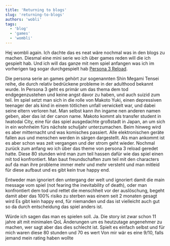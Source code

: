 ```yaml
---
title: 'Returning to blogs'
slug: 'returning-to-blogs'
authors: 'wobli'
tags:
  - 'blog'
  - 'games'
  - 'wombli'
---
```


Hej wombli again.
Ich dachte das es neat wäre nochmal was in den blogs zu machen. Diesmal eine mini serie wo ich über games reden will die ich gespielt hab. Und ich will das ganze mit nem spiel anfangen was ich im vorherigen tag sogar durchgespielt hab [Persona 3 Reload](https://www.youtube.com/watch?v=hWhgrA2dhrk&feature=youtu.be).


Die persona serie an games gehört zur sogenannten Shin Megami Tensei reihe, die durch relativ bedrückene probleme in der adulthood bekannt wurde. In Persona 3 geht es primär um das thema dem tod endgegenzustehen und keine angst davor zu haben, und auch suizid zum teil.
Im spiel setzt man sich in die rolle von Makoto Yuki, einen depressiven teenager der als kind in einem tötlichen unfall verwickelt war, und dabei seine eltern verloren hat. Man selbst kann ihn ingame nen anderen namen geben, aber das ist der canon name. Makoto kommt als transfer student in Iwatodai City, eine für das spiel ausgedachte großstadt in Japan, an um sich in ein wohnheim fürs nächste schuljahr unterzumachen. Beim hinweg wird es aber mitternacht und was komisches passiert. Alle elektronischen geräte fallen aus und menschen werden in särgen dargestellt. Als man ankommt ist es aber schon was zeit vergangen und der strom geht wieder.
Nochmal zurück zum anfang wo ich über das theme von persona 3 reload geredet hatte. Diese 80 stunden wird man zum teil hassen dafür wie das spiel einen mit tod konfrontiert. Man baut freundschaften zum teil mit den characters auf da man ihre probleme immer mehr und mehr versteht und man mitleid für diese aufbaut und es gibt kein true happy end.


Entweder man ignoriert den untergang der welt und ignoriert damit die main message vom spiel (not fearing the inevitability of death), oder man konfrontiert dem tod und rettet die menschheit vor der auslöschung, begeht damit aber das 100% risiko zu sterben was einem seit 2 monaten gesagt wird
Es gibt kein happy end, für niemanden und das ist vielleicht auch gut so da durch entscheidung das spiel anders ist.


Würde ich sagen das man es spielen soll.
Ja. Die story ist zwar schon 11 jahre alt mit minimalen QoL Änderungen um es heutzutage angenehmer zu machen, wer sagt aber das dies schlecht ist. Spielt es einfach selbst und für mich waren diese 80 stunden und 70 es wert
Von mir wär es eine 9/10, falls jemand mein rating haben wollte
